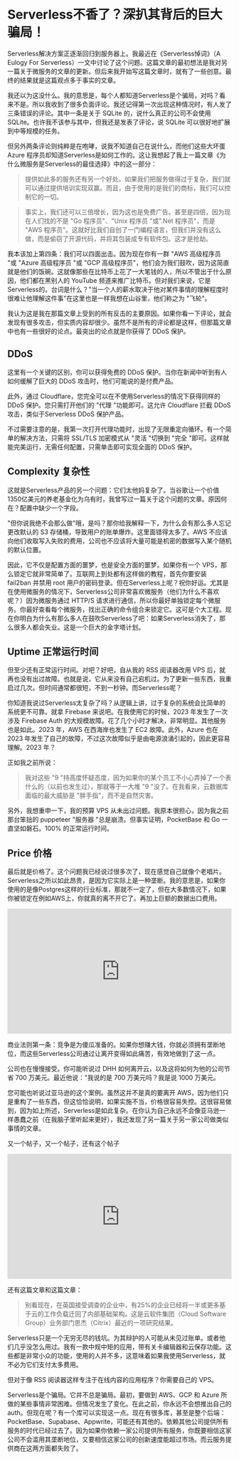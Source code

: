 # Serverless不香了？深扒其背后的巨大骗局！

Serverless解决方案正逐渐回归到服务器上。我最近在《Serverless悼词》（A Eulogy For Serverless）一文中讨论了这个问题。这篇文章的最初想法是我对另一篇关于微服务的文章的更新。但后来我开始写这篇文章时，就有了一些创意。最终的结果就是这篇观点多于事实的文章。



我还以为这没什么。我的意思是，每个人都知道Serverless是个骗局，对吗？看来不是。所以我收到了很多负面评论。我还记得第一次出现这种情况时，有人发了三条错误的评论。其中一条是关于 SQLite 的，说什么真正的公司不会使用 SQLite。也许我不该参与其中，但我还是发表了评论，说 SQLite 可以很好地扩展到中等规模的任务。

但另外两条评论则纯粹是在咆哮，说我不知道自己在说什么，而他们这些大坏蛋 Azure 程序员却知道Serverless是如何工作的。这让我想起了我上一篇文章《为什么微服务是Serverless的最佳选择》中的这一部分：

> 提供如此多的服务还有另一个好处。如果我们把服务做得过于复杂，我们就可以通过提供培训实现双赢。而且，由于使用的是我们的商标，我们可以控制它的一切。

> 事实上，我们还可以三倍增长，因为这也是免费广告。甚至是四倍，因为现在人们找的不是 "Go 程序员"、"Unix 程序员 "或".Net 程序员"，而是 "AWS 程序员"。这就好比我们自创了一门编程语言，但我们并没有这么做，而是偷窃了开源代码，并将其包装成专有软件包。这才是抢劫。

我本该加上第四条：我们可以四面出击。因为现在你有一群 "AWS 高级程序员 "或 "Azure 高级程序员 "或 "GCP 高级程序员"，他们会为我们鼓吹，因为这简直就是他们的饭碗。这就像那些在比特币上花了一大笔钱的人，所以不管出于什么原因，他们都在黑别人的 YouTube 频道来推广比特币。但对我们来说，它是Serverless的。台词是什么？"当一个人的薪水取决于他对某件事情的理解程度时 很难让他理解这件事"在这里也是一样我想在山谷里，他们称之为 "飞轮"。

我认为这是我在那篇文章上受到的所有反击的主要原因。如果你看一下评论，就会发现有很多攻击，但实质内容却很少。虽然不是所有的评论都是这样，但那篇文章中也有一些很好的论点。最突出的论点就是你获得了 DDoS 保护。

## DDoS

这里有一个关键的区别，你可以获得免费的 DDoS 保护。当你在新闻中听到有人如何缓解了巨大的 DDoS 攻击时，他们可能说的是付费产品。


此外，通过 Cloudflare，您完全可以在不使用Serverless的情况下获得同样的 DDoS 保护。您只需打开他们的 "代理 "功能即可。这允许 Cloudflare 拦截 DDoS 攻击，类似于Serverless DDoS 保护产品。


不过需要注意的是，我第一次打开代理功能时，出现了无限重定向循环。有一个简单的解决方法，只需将 SSL/TLS 加密模式从 "灵活 "切换到 "完全 "即可。这样就能完美运行，无需任何配置，只需单击即可实现全面的 DDoS 保护。

## Complexity 复杂性

这就是Serverless产品的另一个问题：它们太他妈复杂了。当谷歌让一个价值1350亿美元的养老基金化为乌有时，我曾写过一篇关于这个问题的文章。原因何在？配置中缺少一个字段。


"但你说我绝不会那么做"哦，是吗？那你给我解释一下，为什么会有那么多人忘记更改默认的 S3 存储桶，导致用户的账单爆炸。这里面错得太多了。AWS 不应该向他们收取写入失败的费用，公司也不应该将大量可能是机密的数据写入某个随机的默认位置。


因此，它不仅是配置方面的噩梦，也是安全方面的噩梦。如果你有一个 VPS，那么锁定它就非常简单了。互联网上到处都有这样做的教程，首先你要安装 fail2ban 并禁用 root 用户的密码登录。但在Serverless上呢？祝你好运。尤其是在使用微服务的情况下，Serverless公司非常喜欢微服务（他们为什么不喜欢呢？）因为微服务通过 HTTP/S 请求进行通信，所以你最好单独锁定每个微服务。你最好查看每个微服务，找出正确的命令组合来锁定它。这可是个大工程。现在你明白为什么有那么多人在鼓吹Serverless了吧：如果Serverless消失了，那么很多人都会失业。这是一个巨大的金字塔计划。

## Uptime 正常运行时间


但至少还有正常运行时间。对吧？好吧，自从我的 RSS 阅读器改用 VPS 后，就再也没有出过故障。也就是说，它从来没有自己宕机过。为了更新一些东西，我重启过几次。但时间通常都很短，不到一秒钟。而Serverless呢？


你知道我说过Serverless太复杂了吗？从逻辑上讲，过于复杂的系统会比简单的系统更不可靠。就拿 Firebase 来说吧。在我使用它的时候，2023 年发生了一次涉及 Firebase Auth 的大规模故障。花了几个小时才解决，非常明显。其他服务也是如此。2023 年，AWS 在西海岸也发生了 EC2 故障。此外，Azure 也在 2023 年发生了自己的故障，不过这次故障似乎是由电源浪涌引起的，因此更容易理解。2023 年？

正如我之前所说：

> 我对这些 "9 "持高度怀疑态度，因为如果你的某个员工不小心弄掉了一个表什么的（以前也发生过），那就等于一大堆 "9 "没了。在我看来，云数据库面临的最大威胁是 "胖手指"，而不是自然灾害。


另外，我想重申一下，我的预算 VPS 从未出过问题。我原本很担心，因为我之前那台笨拙的 puppeteer "服务器 "总是崩溃。但事实证明，PocketBase 和 Go 一直坚如磐石。100% 的正常运行时间。

## Price 价格

最后就是价格了。这个问题我已经说过很多次了，现在感觉自己就像个老唱片。Serverless之所以如此昂贵，是因为它实际上是一种垄断。我的意思是，如果你使用的是像Postgres这样的行业标准，那就不一定了，但在大多数情况下，如果你被锁定在例如AWS上，你就真的离不开它了。再加上巨额的数据出口费用。

<iframe class="" src="https://cdn.embedly.com/widgets/media.html?type=text%2Fhtml&amp;key=a19fcc184b9711e1b4764040d3dc5c07&amp;schema=twitter&amp;url=https%3A//x.com/ImSh4yy/status/1762575172576428241&amp;image=" allowfullscreen="" frameborder="0" height="281" width="500" style="box-sizing: border-box; border: 0px solid rgb(229, 231, 235); --tw-border-spacing-x: 0; --tw-border-spacing-y: 0; --tw-translate-x: 0; --tw-translate-y: 0; --tw-rotate: 0; --tw-skew-x: 0; --tw-skew-y: 0; --tw-scale-x: 1; --tw-scale-y: 1; --tw-pan-x: ; --tw-pan-y: ; --tw-pinch-zoom: ; --tw-scroll-snap-strictness: proximity; --tw-gradient-from-position: ; --tw-gradient-via-position: ; --tw-gradient-to-position: ; --tw-ordinal: ; --tw-slashed-zero: ; --tw-numeric-figure: ; --tw-numeric-spacing: ; --tw-numeric-fraction: ; --tw-ring-inset: ; --tw-ring-offset-width: 0px; --tw-ring-offset-color: #fff; --tw-ring-color: rgba(59,130,246,.5); --tw-ring-offset-shadow: 0 0 #0000; --tw-ring-shadow: 0 0 #0000; --tw-shadow: 0 0 #0000; --tw-shadow-colored: 0 0 #0000; --tw-blur: ; --tw-brightness: ; --tw-contrast: ; --tw-grayscale: ; --tw-hue-rotate: ; --tw-invert: ; --tw-saturate: ; --tw-sepia: ; --tw-drop-shadow: ; --tw-backdrop-blur: ; --tw-backdrop-brightness: ; --tw-backdrop-contrast: ; --tw-backdrop-grayscale: ; --tw-backdrop-hue-rotate: ; --tw-backdrop-invert: ; --tw-backdrop-opacity: ; --tw-backdrop-saturate: ; --tw-backdrop-sepia: ; display: block; vertical-align: middle; max-width: 100%; width: 680px; min-height: 240px;"></iframe>


商业法则第一条：竞争是为傻瓜准备的。如果你想赚大钱，你就必须拥有垄断地位，而这些Serverless公司通过让离开变得如此痛苦，有效地做到了这一点。

公司也在慢慢接受。你可能听说过 DHH 如何离开云，以及这将如何为他的公司节省 700 万美元。最近他说："我说的是 700 万美元吗？我是说 1000 万美元。

您可能也听说过亚马逊的这个案例。虽然这并不是真的要离开 AWS，因为他们只是重构了一些东西，但这恰恰说明，如果实施不当，价格很容易失控。这很容易做到，因为如上所述，Serverless是如此复杂。在你认为自己永远不会像亚马逊一样愚蠢之前（在我脑子里听起来更好），我还发现了另一篇关于另一家公司做类似事情的文章。

又一个帖子，又一个帖子，还有这个帖子

<iframe class="" src="https://cdn.embedly.com/widgets/media.html?type=text%2Fhtml&amp;key=a19fcc184b9711e1b4764040d3dc5c07&amp;schema=twitter&amp;url=https%3A//x.com/rameerez/status/1841451179609370748&amp;image=" allowfullscreen="" frameborder="0" height="281" width="500" style="box-sizing: border-box; border: 0px solid rgb(229, 231, 235); --tw-border-spacing-x: 0; --tw-border-spacing-y: 0; --tw-translate-x: 0; --tw-translate-y: 0; --tw-rotate: 0; --tw-skew-x: 0; --tw-skew-y: 0; --tw-scale-x: 1; --tw-scale-y: 1; --tw-pan-x: ; --tw-pan-y: ; --tw-pinch-zoom: ; --tw-scroll-snap-strictness: proximity; --tw-gradient-from-position: ; --tw-gradient-via-position: ; --tw-gradient-to-position: ; --tw-ordinal: ; --tw-slashed-zero: ; --tw-numeric-figure: ; --tw-numeric-spacing: ; --tw-numeric-fraction: ; --tw-ring-inset: ; --tw-ring-offset-width: 0px; --tw-ring-offset-color: #fff; --tw-ring-color: rgba(59,130,246,.5); --tw-ring-offset-shadow: 0 0 #0000; --tw-ring-shadow: 0 0 #0000; --tw-shadow: 0 0 #0000; --tw-shadow-colored: 0 0 #0000; --tw-blur: ; --tw-brightness: ; --tw-contrast: ; --tw-grayscale: ; --tw-hue-rotate: ; --tw-invert: ; --tw-saturate: ; --tw-sepia: ; --tw-drop-shadow: ; --tw-backdrop-blur: ; --tw-backdrop-brightness: ; --tw-backdrop-contrast: ; --tw-backdrop-grayscale: ; --tw-backdrop-hue-rotate: ; --tw-backdrop-invert: ; --tw-backdrop-opacity: ; --tw-backdrop-saturate: ; --tw-backdrop-sepia: ; display: block; vertical-align: middle; max-width: 100%; width: 680px; min-height: 240px;"></iframe>

还有这篇文章和这篇文章：

> 别看现在，在英国接受调查的企业中，有25%的企业已经将一半或更多基于云的工作负载迁回了内部基础架构。这是云软件集团（Cloud Software Group）业务部门思杰（Citrix）最近的一项研究结果。

Serverless只是一个无穷无尽的钱坑。为其辩护的人可能从未见过账单。或者他们几乎没怎么用过。我有一款中规中矩的应用，带有关卡编辑器和云保存功能。这些都是非常小众的功能，使用的人并不多，这意味着如果我使用Serverless，就不必为它们支付太多费用。

但对于像 RSS 阅读器这样专注于在线内容的应用程序？你需要自己的 VPS。

Serverless是个骗局。它并不总是骗局。最初，要做到 AWS、GCP 和 Azure 所做的某些事情非常困难。但情况发生了变化。在此之前，你永远不会想推出自己的 auth。但现在呢？有一个库可以实现这一点。现在有很多库，甚至是整个后端：PocketBase、Supabase、Appwrite，可能还有其他的。依赖其他公司提供所有服务的时代已经过去了。因为如果你依赖一家公司提供所有服务，你既要相信这家公司不会滥用其垄断地位，又要相信这家公司的创新速度能超过市场。而云服务提供商在这两方面都失败了。